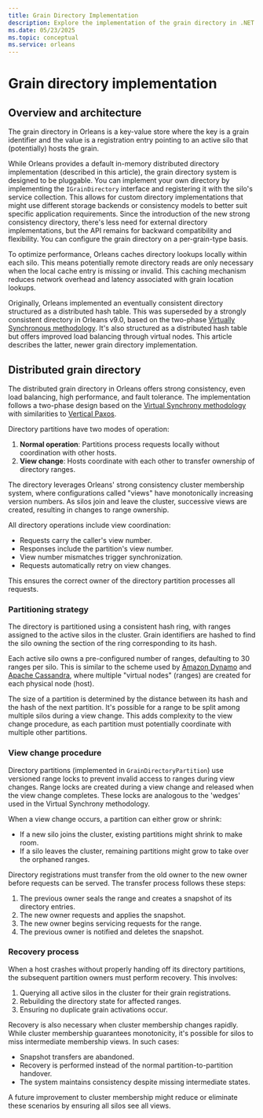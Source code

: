 ```yaml
---
title: Grain Directory Implementation
description: Explore the implementation of the grain directory in .NET Orleans.
ms.date: 05/23/2025
ms.topic: conceptual
ms.service: orleans
---
```


# Grain directory implementation

## Overview and architecture

The grain directory in Orleans is a key-value store where the key is a grain identifier and the value is a registration entry pointing to an active silo that (potentially) hosts the grain.

While Orleans provides a default in-memory distributed directory implementation (described in this article), the grain directory system is designed to be pluggable. You can implement your own directory by implementing the `IGrainDirectory` interface and registering it with the silo's service collection. This allows for custom directory implementations that might use different storage backends or consistency models to better suit specific application requirements. Since the introduction of the new strong consistency directory, there's less need for external directory implementations, but the API remains for backward compatibility and flexibility. You can configure the grain directory on a per-grain-type basis.

To optimize performance, Orleans caches directory lookups locally within each silo. This means potentially remote directory reads are only necessary when the local cache entry is missing or invalid. This caching mechanism reduces network overhead and latency associated with grain location lookups.

Originally, Orleans implemented an eventually consistent directory structured as a distributed hash table. This was superseded by a strongly consistent directory in Orleans v9.0, based on the two-phase [Virtually Synchronous methodology](https://www.microsoft.com/en-us/research/publication/virtually-synchronous-methodology-for-dynamic-service-replication/). It's also structured as a distributed hash table but offers improved load balancing through virtual nodes. This article describes the latter, newer grain directory implementation.

## Distributed grain directory

The distributed grain directory in Orleans offers strong consistency, even load balancing, high performance, and fault tolerance. The implementation follows a two-phase design based on the [Virtual Synchrony methodology](https://www.microsoft.com/en-us/research/publication/virtually-synchronous-methodology-for-dynamic-service-replication/) with similarities to [Vertical Paxos](https://www.microsoft.com/en-us/research/publication/vertical-paxos-and-primary-backup-replication/).

Directory partitions have two modes of operation:

1.  **Normal operation**: Partitions process requests locally without coordination with other hosts.
2.  **View change**: Hosts coordinate with each other to transfer ownership of directory ranges.

The directory leverages Orleans' strong consistency cluster membership system, where configurations called "views" have monotonically increasing version numbers. As silos join and leave the cluster, successive views are created, resulting in changes to range ownership.

All directory operations include view coordination:

- Requests carry the caller's view number.
- Responses include the partition's view number.
- View number mismatches trigger synchronization.
- Requests automatically retry on view changes.

This ensures the correct owner of the directory partition processes all requests.

### Partitioning strategy

The directory is partitioned using a consistent hash ring, with ranges assigned to the active silos in the cluster. Grain identifiers are hashed to find the silo owning the section of the ring corresponding to its hash.

Each active silo owns a pre-configured number of ranges, defaulting to 30 ranges per silo. This is similar to the scheme used by [Amazon Dynamo](https://www.allthingsdistributed.com/files/amazon-dynamo-sosp2007.pdf) and [Apache Cassandra](https://docs.datastax.com/en/cassandra-oss/3.0/cassandra/architecture/archDataDistributeVnodesUsing.html), where multiple "virtual nodes" (ranges) are created for each physical node (host).

The size of a partition is determined by the distance between its hash and the hash of the next partition. It's possible for a range to be split among multiple silos during a view change. This adds complexity to the view change procedure, as each partition must potentially coordinate with multiple other partitions.

### View change procedure

Directory partitions (implemented in `GrainDirectoryPartition`) use versioned range locks to prevent invalid access to ranges during view changes. Range locks are created during a view change and released when the view change completes. These locks are analogous to the 'wedges' used in the Virtual Synchrony methodology.

When a view change occurs, a partition can either grow or shrink:

- If a new silo joins the cluster, existing partitions might shrink to make room.
- If a silo leaves the cluster, remaining partitions might grow to take over the orphaned ranges.

Directory registrations must transfer from the old owner to the new owner before requests can be served. The transfer process follows these steps:

1.  The previous owner seals the range and creates a snapshot of its directory entries.
2.  The new owner requests and applies the snapshot.
3.  The new owner begins servicing requests for the range.
4.  The previous owner is notified and deletes the snapshot.

### Recovery process

When a host crashes without properly handing off its directory partitions, the subsequent partition owners must perform recovery. This involves:

1.  Querying all active silos in the cluster for their grain registrations.
2.  Rebuilding the directory state for affected ranges.
3.  Ensuring no duplicate grain activations occur.

Recovery is also necessary when cluster membership changes rapidly. While cluster membership guarantees monotonicity, it's possible for silos to miss intermediate membership views. In such cases:

- Snapshot transfers are abandoned.
- Recovery is performed instead of the normal partition-to-partition handover.
- The system maintains consistency despite missing intermediate states.

A future improvement to cluster membership might reduce or eliminate these scenarios by ensuring all silos see all views.
